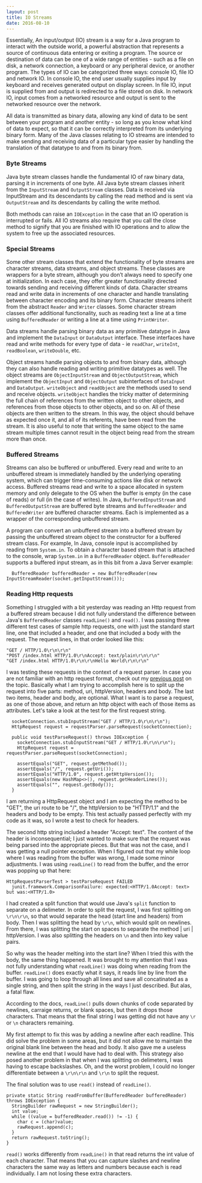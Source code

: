 ```yaml
---
layout: post
title: IO Streams
date: 2016-08-10
---
```


Essentially, An input/output (IO) stream is a way for a Java program to interact with the outside world, a powerful abstraction that represents a source of continuous data entering or exiting a program. The source or destination of data can be one of a wide range of entities - such as a file on disk, a network connection, a keyboard or any peripheral device, or another program. The types of IO can be categorized three ways: console IO, file IO and network IO. In console IO, the end user usually supplies input by keyboard and receives generated output on display screen. In file IO, input is supplied from and output is redirected to a file stored on disk. In network IO, input comes from a networked resource and output is sent to the networked resource over the network.

All data is transmitted as binary data, allowing any kind of data to be sent between your program and another entity - so long as you know what kind of data to expect, so that it can be correctly interpreted from its underlying binary form. Many of the Java classes relating to IO streams are intended to make sending and receiving data of a particular type easier by handling the translation of that datatype to and from its binary from.


### Byte Streams

Java byte stream classes handle the fundamental IO of raw binary data, parsing it in increments of one byte. All Java byte stream classes inherit from the `InputStream` and `OutputStream` classes. Data is received via InputStream and its descendants by calling the read method and is sent via `OutputStream` and its descendants by calling the write method.

Both methods can raise an `IOException` in the case that an IO operation is interrupted or fails. All IO streams also require that you call the close method to signify that you are finished with IO operations and to allow the system to free up the associated resources.


### Special Streams

Some other stream classes that extend the functionality of byte streams are character streams, data streams, and object streams. These classes are wrappers for a byte stream, although you don’t always need to specify one at initialization. In each case, they offer greater functionality directed towards sending and receiving different kinds of data. Character streams read and write data in increments of one character and handle translating between character encoding and its binary form. Character streams inherit from the abstract `Reader` and `Writer` classes. Some character stream classes offer additional functionality, such as reading text a line at a time using `BufferedReader` or writing a line at a time using `PrintWriter`.

Data streams handle parsing binary data as any primitive datatype in Java and implement the `DataInput` or `DataOutput` interface. These interfaces have read and write methods for every type of data - ie `readChar`, `writeInt`, `readBoolean`, `writeDouble`, etc.

Object streams handle parsing objects to and from binary data, although they can also handle reading and writing primitive datatypes as well. The object streams are `ObjectInputStream` and `ObjectOutputStream`, which implement the `ObjectInput` and `ObjectOutput` subinterfaces of `DataInput` and `DataOutput`. `writeObject` and `readObject` are the methods used to send and receive objects. `writeObject` handles the tricky matter of determining the full chain of references from the written object to other objects, and references from those objects to other objects, and so on. All of these objects are then written to the stream. In this way, the object should behave as expected once it, and all of its referents, have been read from the stream. It is also useful to note that writing the same object to the same stream multiple times cannot result in the object being read from the stream more than once.


### Buffered Streams

Streams can also be buffered or unbuffered. Every read and write to an unbuffered stream is immediately handled by the underlying operating system, which can trigger time-consuming actions like disk or network access. Buffered streams read and write to a space allocated in system memory and only delegate to the OS when the buffer is empty (in the case of reads) or full (in the case of writes). In Java, `BufferedInputStream` and `BufferedOutputStream` are buffered byte streams and `BufferedReader` and `BufferedWriter` are buffered character streams. Each is implemented as a wrapper of the corresponding unbuffered stream.

A program can convert an unbuffered stream into a buffered stream by passing the unbuffered stream object to the constructor for a buffered stream class. For example, In Java, console input is accomplished by reading from `System.in`. To obtain a character based stream that is attached to the console, wrap `System.in` in a `BufferedReader` object. `BufferedReader` supports a buffered input stream, as in this bit from a Java Server example:

```
  BufferedReader bufferedReader = new BufferedReader(new InputStreamReader(socket.getInputStream()));
```

### Reading Http requests

Something I struggled with a bit yesterday was reading an Http request from a buffered stream because I did not fully understand the difference between Java's `BufferedReader` classes `readLine()` and `read()`. I was passing three different test cases of sample http requests, one with just the standard start line, one that included a header, and one that included a body with the request. The request lines, in that order looked like this:

```
"GET / HTTP/1.0\r\n\r\n"
"POST /index.html HTTP/1.0\r\nAccept: text/plain\r\n\r\n"
"GET /index.html HTTP/1.0\r\n\r\nHello World\r\n\r\n"
```

I was testing these requests in the context of a request parser. In case you are not familiar with an http request format, check out my [previous post](http://nicolecarpenter.github.io/2016/08/04/http.html) on the topic. Basically what I am trying to accomplish here is to split up the request into five parts: method, uri, httpVersion, headers and body. The last two items, header and body, are optional. What I want is to parse a request, as one of those above, and return an http object with each of those items as attributes. Let's take a look at the test for the first request string.


```
  socketConnection.stubInputStream("GET / HTTP/1.0\r\n\r\n");
  HttpRequest request = requestParser.parseRequest(socketConnection);

  public void testParseRequest() throws IOException {
    socketConnection.stubInputStream("GET / HTTP/1.0\r\n\r\n");
    HttpRequest request = requestParser.parseRequest(socketConnection);

    assertEquals("GET", request.getMethod());
    assertEquals("/", request.getUri());
    assertEquals("HTTP/1.0", request.getHttpVersion());
    assertEquals(new HashMap<>(), request.getHeaderLines());
    assertEquals("", request.getBody());
  }
```

I am returning a HttpRequest object and I am expecting the method to be "GET", the uri route to be "/", the httpVersion to be "HTTP/1.1" and the headers and body to be empty. This test actually passed perfectly with my code as it was, so I wrote a test to check for headers.

The second http string included a header "Accept: text". The content of the header is inconsequential; I just wanted to make sure that the request was being parsed into the appropriate pieces. But that was not the case, and I was getting a null pointer exception. When I figured out that my while loop where I was reading from the buffer was wrong, I made some minor adjustments. I was using `readLine()` to read from the buffer, and the error was popping up that here:

```
HttpRequestParserTest > testParseRequest FAILED
  junit.framework.ComparisonFailure: expected:<HTTP/1.0Accept: text> but was:<HTTP/1.0>
```

I had created a split function that would use Java's `split` function to separate on a delimeter. In order to split the request, I was first splitting on `\r\n\r\n`, so that would separate the head (start line and headers) from body. Then I was splitting the head by `\r\n`, which would split on newlines. From there, I was splitting the start on spaces to separate the method | uri | httpVersion. I was also splitting the headers on `\n` and then into key value pairs. 

So why was the header melting into the start line? When I tried this with the body, the same thing happened. It was brought to my attention that I was not fully understanding what `readLine()` was doing when reading from the buffer. `readLine()` does exactly what it says, it reads line by line from the buffer. I was going to loop through all lines and save all concatinated as a single string, and then split the string in the ways I just described. But alas, a fatal flaw.

According to the docs, `readLine()` pulls down chunks of code separated by newlines, carraige returns, or blank spaces, but then it drops those characters. That means that the final string I was getting did not have any `\r` or `\n` characters remaining. 

My first attempt to fix this was by adding a newline after each readline. This did solve the problem in some areas, but it did not allow me to maintain the original blank line between the head and body. It also gave me a useless newline at the end that I would have had to deal with. This strategy also posed another problem in that when I was splitting on delimeters, I was having to escape backslashes. Oh, and the worst problem, I could no longer differentiate between a `\r\n\r\n` and `\r\n` to split the request. 

The final solution was to use `read()` instead of `readLine()`.


```
private static String readFromBuffer(BufferedReader bufferedReader) throws IOException {
  StringBuilder rawRequest = new StringBuilder();
  int value;
  while ((value = bufferedReader.read()) != -1) {
    char c = (char)value;
    rawRequest.append(c);
  }
  return rawRequest.toString();
}
```

`read()` works differently from `readLine()` in that read returns the int value of each character. That means that you can capture slashes and newline characters the same way as letters and numbers because each is read individually. I am not losing these extra characters. 